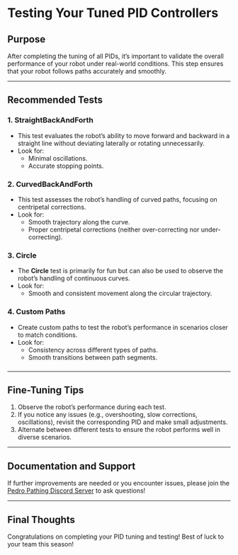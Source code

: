 # Testing Your Tuned PID Controllers

## Purpose

After completing the tuning of all PIDs, it’s important to validate the overall performance of your robot under real-world conditions. This step ensures that your robot follows paths accurately and smoothly.

---

## Recommended Tests

### 1. StraightBackAndForth
- This test evaluates the robot’s ability to move forward and backward in a straight line without deviating laterally or rotating unnecessarily.
- Look for:
    - Minimal oscillations.
    - Accurate stopping points.

### 2. CurvedBackAndForth
- This test assesses the robot’s handling of curved paths, focusing on centripetal corrections.
- Look for:
    - Smooth trajectory along the curve.
    - Proper centripetal corrections (neither over-correcting nor under-correcting).

### 3. Circle
- The **Circle** test is primarily for fun but can also be used to observe the robot’s handling of continuous curves.
- Look for:
    - Smooth and consistent movement along the circular trajectory.

### 4. Custom Paths
- Create custom paths to test the robot’s performance in scenarios closer to match conditions.
- Look for:
    - Consistency across different types of paths.
    - Smooth transitions between path segments.
###

---

## Fine-Tuning Tips

1. Observe the robot’s performance during each test.
2. If you notice any issues (e.g., overshooting, slow corrections, oscillations), revisit the corresponding PID and make small adjustments.
3. Alternate between different tests to ensure the robot performs well in diverse scenarios.

---

## Documentation and Support

If further improvements are needed or you encounter issues, please join the [Pedro Pathing Discord Server](https://discord.gg/2GfC4qBP5s) to ask questions!

---

## Final Thoughts

Congratulations on completing your PID tuning and testing! Best of luck to your team this season!
